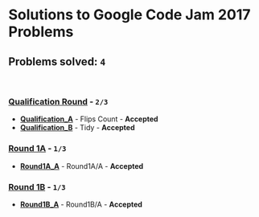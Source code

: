 # Solutions to Google Code Jam 2017 Problems
## Problems solved: `4`

<br>

### [Qualification Round](https://github.com/k0syan/GoogleCodeJam/tree/master/Google%20Code%20Jam%202017/Qualification) - `2/3`

- **[Qualification_A](https://github.com/k0syan/GoogleCodeJam/tree/master/Google%20Code%20Jam%202017/Qualification/A)** - Flips Count - **Accepted**
- **[Qualification_B](https://github.com/k0syan/GoogleCodeJam/tree/master/Google%20Code%20Jam%202017/Qualification/B)** - Tidy - **Accepted**

### [Round 1A](https://github.com/k0syan/GoogleCodeJam/tree/master/Google%20Code%20Jam%202017/Round%201A) - `1/3`

- **[Round1A_A](https://github.com/k0syan/GoogleCodeJam/tree/master/Google%20Code%20Jam%202017/Round%201A/A)** - Round1A/A - **Accepted**

### [Round 1B](https://github.com/k0syan/GoogleCodeJam/tree/master/Google%20Code%20Jam%202017/Round%201B) - `1/3`

- **[Round1B_A](https://github.com/k0syan/GoogleCodeJam/commit/c96b5c507eb89cab816e80db8ca7df5d83b01301)** - Round1B/A - **Accepted**
